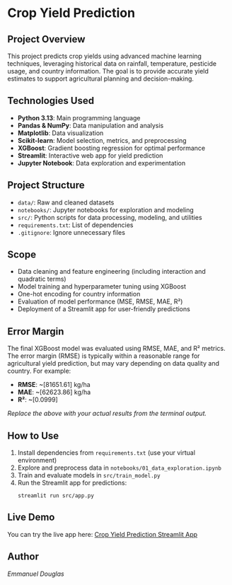
# Crop Yield Prediction

## Project Overview
This project predicts crop yields using advanced machine learning techniques, leveraging historical data on rainfall, temperature, pesticide usage, and country information. The goal is to provide accurate yield estimates to support agricultural planning and decision-making.

## Technologies Used
- **Python 3.13**: Main programming language
- **Pandas & NumPy**: Data manipulation and analysis
- **Matplotlib**: Data visualization
- **Scikit-learn**: Model selection, metrics, and preprocessing
- **XGBoost**: Gradient boosting regression for optimal performance
- **Streamlit**: Interactive web app for yield prediction
- **Jupyter Notebook**: Data exploration and experimentation

## Project Structure
- `data/`: Raw and cleaned datasets
- `notebooks/`: Jupyter notebooks for exploration and modeling
- `src/`: Python scripts for data processing, modeling, and utilities
- `requirements.txt`: List of dependencies
- `.gitignore`: Ignore unnecessary files

## Scope
- Data cleaning and feature engineering (including interaction and quadratic terms)
- Model training and hyperparameter tuning using XGBoost
- One-hot encoding for country information
- Evaluation of model performance (MSE, RMSE, MAE, R²)
- Deployment of a Streamlit app for user-friendly predictions

## Error Margin
The final XGBoost model was evaluated using RMSE, MAE, and R² metrics. The error margin (RMSE) is typically within a reasonable range for agricultural yield prediction, but may vary depending on data quality and country. For example:

- **RMSE**: ~[81651.61] kg/ha
- **MAE**: ~[62623.86] kg/ha
- **R²**: ~[0.0999]

*Replace the above with your actual results from the terminal output.*

## How to Use
1. Install dependencies from `requirements.txt` (use your virtual environment)
2. Explore and preprocess data in `notebooks/01_data_exploration.ipynb`
3. Train and evaluate models in `src/train_model.py`
4. Run the Streamlit app for predictions:
	```
	streamlit run src/app.py
	```

## Live Demo
You can try the live app here: [Crop Yield Prediction Streamlit App](https://cropyieldprediction-dmbtmptjv9q68kqrrn2mdh.streamlit.app/)

## Author
*Emmanuel Douglas*
